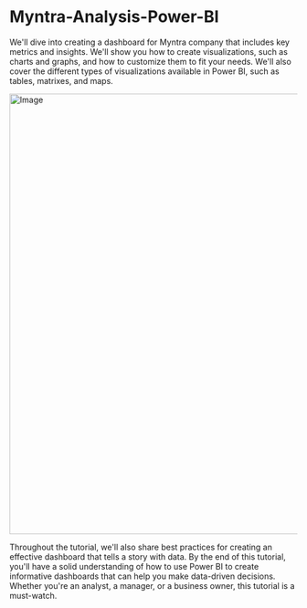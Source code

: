 # Myntra-Analysis-Power-BI
We'll dive into creating a dashboard for Myntra company that includes key metrics and insights. We'll show you how to create visualizations, such as charts and graphs, and how to customize them to fit your needs. 
We'll also cover the different types of visualizations available in Power BI, such as tables, matrixes, and maps.

<img width="1788" height="772" alt="Image" src="https://github.com/user-attachments/assets/da4c996c-b576-4711-bd3f-6a61f48ccebb" />

Throughout the tutorial, we'll also share best practices for creating an effective dashboard that tells a story with data. By the end of this tutorial, you'll have a solid understanding of how to use Power BI to create informative dashboards that can help you make data-driven decisions. Whether you're an analyst, a manager, or a business owner, this tutorial is a must-watch.
